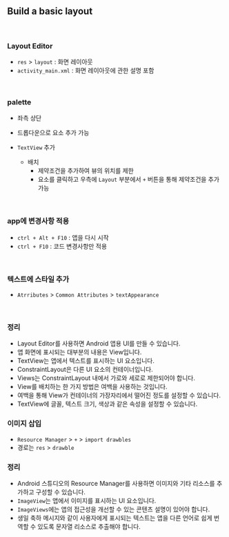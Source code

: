 ## Build a basic layout

<br>

### Layout Editor

- `res` > `layout` : 화면 레이아웃
- `activity_main.xml` : 화면 레이아웃에 관한 설명 포함

<br>

### palette

- 좌측 상단
- 드롭다운으로 요소 추가 가능

- `TextView` 추가
  - 배치
    - 제약조건을 추가하여 뷰의 위치를 제한
    - 요소를 클릭하고 우측에 `Layout` 부분에서 `+` 버튼을 통해 제약조건을 추가 가능

<br>

### app에 변경사항 적용

- `ctrl + Alt + F10` : 앱을 다시 시작
- `ctrl + F10` : 코드 변경사항만 적용

<br>

### 텍스트에 스타일 추가

- `Atrributes` > `Common Attributes` > `textAppearance`

<br>

### 정리

- Layout Editor를 사용하면 Android 앱용 UI를 만들 수 있습니다.
- 앱 화면에 표시되는 대부분의 내용은 View입니다.
- TextView는 앱에서 텍스트를 표시하는 UI 요소입니다.
- ConstraintLayout은 다른 UI 요소의 컨테이너입니다.
- Views는 ConstraintLayout 내에서 가로와 세로로 제한되어야 합니다.
- View를 배치하는 한 가지 방법은 여백을 사용하는 것입니다.
- 여백을 통해 View가 컨테이너의 가장자리에서 떨어진 정도를 설정할 수 있습니다.
- TextView에 글꼴, 텍스트 크기, 색상과 같은 속성을 설정할 수 있습니다.

### 이미지 삽입

- `Resource Manager` > `+` > `import drawbles`
- 경로는 `res` > `drawble`

### 정리

- Android 스튜디오의 Resource Manager를 사용하면 이미지와 기타 리소스를 추가하고 구성할 수 있습니다.
- `ImageView`는 앱에서 이미지를 표시하는 UI 요소입니다.
- `ImageViews`에는 앱의 접근성을 개선할 수 있는 콘텐츠 설명이 있어야 합니다.
- 생일 축하 메시지와 같이 사용자에게 표시되는 텍스트는 앱을 다른 언어로 쉽게 번역할 수 있도록 문자열 리소스로 추출해야 합니다.
